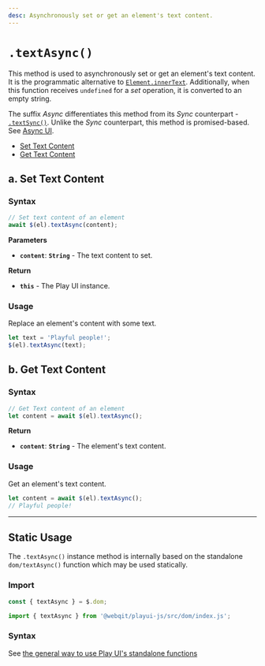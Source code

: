 ```yaml
---
desc: Asynchronously set or get an element's text content.
---
```

# `.textAsync()`

This method is used to asynchronously set or get an element's text content. It is the programmatic alternative to [`Element.innerText`](https://developer.mozilla.org/en-US/docs/Web/API/HTMLElement/innerText). Additionally, when this function receives `undefined` for a *set* operation, it is converted to an empty string.

The suffix *Async* differentiates this method from its *Sync* counterpart - [`.textSync()`](../textSync). Unlike the *Sync* counterpart, this method is promised-based. See [Async UI](../../overview#meet-async-ui).

+ [Set Text Content](#a-set-text-content)
+ [Get Text Content](#b-get-text-content)

## a. Set Text Content

### Syntax

```js
// Set text content of an element
await $(el).textAsync(content);
```

**Parameters**

+ **`content`**: **`String`** - The text content to set.

**Return**

+ **`this`** - The Play UI instance.

### Usage

Replace an element's content with some text.

```js
let text = 'Playful people!';
$(el).textAsync(text);
```

## b. Get Text Content

### Syntax

```js
// Get Text content of an element
let content = await $(el).textAsync();
```

**Return**

+ **`content`**: **`String`** - The element's text content.

### Usage

Get an element's text content.

```js
let content = await $(el).textAsync();
// Playful people!
```

------

## Static Usage

The `.textAsync()` instance method is internally based on the standalone `dom/textAsync()` function which may be used statically.

### Import

```js
const { textAsync } = $.dom;
```
```js
import { textAsync } from '@webqit/playui-js/src/dom/index.js';
```

### Syntax

See [the general way to use Play UI's standalone functions](../../../overview#use-as-descrete-utilities)
